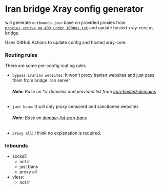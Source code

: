 # Iran bridge Xray config generator
will generate `outbounds.json` base on provided proxies from [`proxies_active_no_403_under_1000ms.txt`](https://raw.githubusercontent.com/MrMohebi/xray-proxy-grabber-telegram/master/proxies_active_no_403_under_1000ms.txt) 
and update hosted xray-core as bridge.

Uses GitHub Actions to update config and hosted xray-core. 

### Routing rules
There are some pre-config routing rules

- `bypass iranian websites`: It won't proxy iranian websites and just pass them from bridge iran server
    ###### **Note:** Base on *.ir domains and provided list from [iran-hosted-domains](https://github.com/bootmortis/iran-hosted-domains)
- `just bans`: It will only proxy censored and sanctioned websites
    ###### **Note:** Base on [domain-list-iran-bans](https://github.com/MrMohebi/domain-list-iran-bans)
- `proxy all`: I think no explanation is required.



### Inbounds
- socks5
    - not ir
    - just bans
    - proxy all
- vless:
    - not ir
